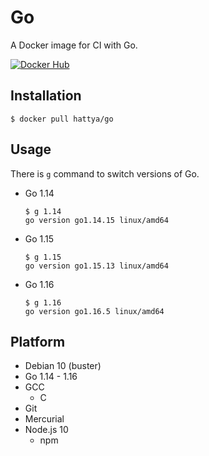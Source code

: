 # Go

A Docker image for CI with Go.

[![Docker Hub](https://img.shields.io/docker/cloud/build/hattya/go)](https://hub.docker.com/r/hattya/go)


## Installation

```console
$ docker pull hattya/go
```


## Usage

There is `g` command to switch versions of Go.

- Go 1.14
  ```console
  $ g 1.14
  go version go1.14.15 linux/amd64
  ```

- Go 1.15
  ```console
  $ g 1.15
  go version go1.15.13 linux/amd64
  ```

- Go 1.16
  ```console
  $ g 1.16
  go version go1.16.5 linux/amd64
  ```


## Platform

- Debian 10 (buster)
- Go 1.14 - 1.16
- GCC
  - C
- Git
- Mercurial
- Node.js 10
  - npm
